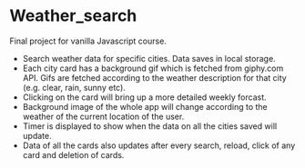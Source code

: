 # Weather_search

Final project for vanilla Javascript course. 
- Search weather data for specific cities. Data saves in local storage. 
- Each city card has a background gif which is fetched from giphy.com API. Gifs are fetched according to the weather description for that city (e.g. clear, rain, sunny etc). 
- Clicking on the card will bring up a more detailed weekly forcast.
- Background image of the whole app will change according to the weather of the current location of the user.
- Timer is displayed to show when the data on all the cities saved will update. 
- Data of all the cards also updates after every search, reload, click of any card and deletion of cards.
